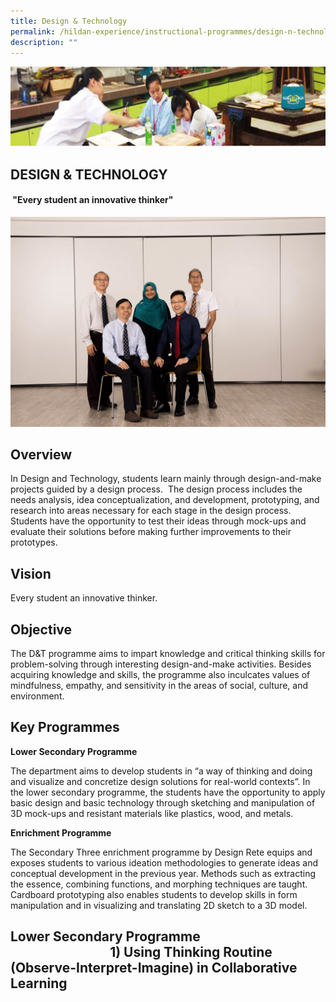 ```yaml
---
title: Design & Technology
permalink: /hildan-experience/instructional-programmes/design-n-technology/
description: ""
---
```

![](/images/Instructional%20Programmes/D&T%20Banner.jpg)


DESIGN & TECHNOLOGY
-------------------

####  "Every student an innovative thinker"

![](/images/Instructional%20Programmes/D&T%201.jpg)


Overview
--------

In Design and Technology, students learn mainly through design-and-make projects guided by a design process.  The design process includes the needs analysis, idea conceptualization, and development, prototyping, and research into areas necessary for each stage in the design process. Students have the opportunity to test their ideas through mock-ups and evaluate their solutions before making further improvements to their prototypes.  

Vision
--------

Every student an innovative thinker.

Objective
--------

The D&T programme aims to impart knowledge and critical thinking skills for problem-solving through interesting design-and-make activities. Besides acquiring knowledge and skills, the programme also inculcates values of mindfulness, empathy, and sensitivity in the areas of social, culture, and environment.

Key Programmes
--------
**Lower Secondary Programme**

The department aims to develop students in “a way of thinking and doing and visualize and concretize design solutions for real-world contexts”. In the lower secondary programme, the students have the opportunity to apply basic design and basic technology through sketching and manipulation of 3D mock-ups and resistant materials like plastics, wood, and metals.

**Enrichment Programme**

The Secondary Three enrichment programme by Design Rete equips and exposes students to various ideation methodologies to generate ideas and conceptual development in the previous year. Methods such as extracting the essence, combining functions, and morphing techniques are taught. Cardboard prototyping also enables students to develop skills in form manipulation and in visualizing and translating 2D sketch to a 3D model.

Lower Secondary Programme                                                                        1) Using Thinking Routine (Observe-Interpret-Imagine) in Collaborative Learning
--------------------------------------------------------------------------------------------------------------------------------------------------------------------------------
